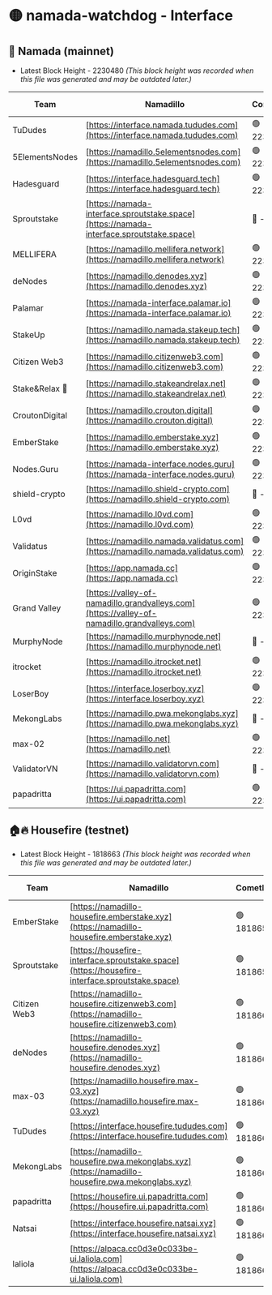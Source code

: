 # 🟡 namada-watchdog - Interface

## 🚀 Namada (mainnet)
- Latest Block Height - 2230480 *(This block height was recorded when this file was generated and may be outdated later.)*

| Team | Namadillo | CometBFT | Indexer | MASP Indexer |
|-|-|-|-|-|
| TuDudes | [https://interface.namada.tududes.com](https://interface.namada.tududes.com) | 🟢 2230454 | 🟢 2230453 | 🟢 2230453 |
| 5ElementsNodes | [https://namadillo.5elementsnodes.com](https://namadillo.5elementsnodes.com) | 🟢 2230454 | 🟢 2230454 | 🟢 2230453 |
| Hadesguard | [https://interface.hadesguard.tech](https://interface.hadesguard.tech) | 🟢 2230454 | 🟢 2230454 | 🟢 2230454 |
| Sproutstake | [https://namada-interface.sproutstake.space](https://namada-interface.sproutstake.space) | 🔴 - | 🔴 - | 🔴 - |
| MELLIFERA | [https://namadillo.mellifera.network](https://namadillo.mellifera.network) | 🟢 2230460 | 🟢 2230460 | 🟢 2230460 |
| deNodes | [https://namadillo.denodes.xyz](https://namadillo.denodes.xyz) | 🟢 2230461 | 🟢 2230460 | 🟢 2230460 |
| Palamar | [https://namada-interface.palamar.io](https://namada-interface.palamar.io) | 🟢 2230461 | 🟢 2230461 | 🟢 2230461 |
| StakeUp | [https://namadillo.namada.stakeup.tech](https://namadillo.namada.stakeup.tech) | 🟢 2230462 | 🟢 2230462 | 🟢 2230462 |
| Citizen Web3 | [https://namadillo.citizenweb3.com](https://namadillo.citizenweb3.com) | 🟢 2230462 | 🟢 2230462 | 🟢 2230462 |
| Stake&Relax 🦥 | [https://namadillo.stakeandrelax.net](https://namadillo.stakeandrelax.net) | 🟢 2230463 | 🟢 2230463 | 🟢 2230463 |
| CroutonDigital | [https://namadillo.crouton.digital](https://namadillo.crouton.digital) | 🟢 2230463 | 🟢 2230463 | 🟢 2230463 |
| EmberStake | [https://namadillo.emberstake.xyz](https://namadillo.emberstake.xyz) | 🟢 2230464 | 🟢 2230464 | 🟢 2230463 |
| Nodes.Guru | [https://namada-interface.nodes.guru](https://namada-interface.nodes.guru) | 🟢 2230464 | 🟢 2230464 | 🟢 2230464 |
| shield-crypto | [https://namadillo.shield-crypto.com](https://namadillo.shield-crypto.com) | 🔴 - | 🔴 - | 🔴 - |
| L0vd | [https://namadillo.l0vd.com](https://namadillo.l0vd.com) | 🟢 2230470 | 🔴 2227082 | 🔴 - |
| Validatus | [https://namadillo.namada.validatus.com](https://namadillo.namada.validatus.com) | 🟢 2230473 | 🔴 2227082 | 🔴 2177377 |
| OriginStake | [https://app.namada.cc](https://app.namada.cc) | 🟢 2230473 | 🟢 2230473 | 🟢 2230472 |
| Grand Valley | [https://valley-of-namadillo.grandvalleys.com](https://valley-of-namadillo.grandvalleys.com) | 🟢 2230473 | 🟢 2230473 | 🟢 2230473 |
| MurphyNode | [https://namadillo.murphynode.net](https://namadillo.murphynode.net) | 🔴 - | 🔴 - | 🔴 - |
| itrocket | [https://namadillo.itrocket.net](https://namadillo.itrocket.net) | 🟢 2230476 | 🟢 2230476 | 🟢 2230476 |
| LoserBoy | [https://interface.loserboy.xyz](https://interface.loserboy.xyz) | 🟢 2230477 | 🟢 2230477 | 🟢 2230477 |
| MekongLabs | [https://namadillo.pwa.mekonglabs.xyz](https://namadillo.pwa.mekonglabs.xyz) | 🔴 - | 🔴 - | 🔴 - |
| max-02 | [https://namadillo.net](https://namadillo.net) | 🟢 2230477 | 🟢 2230477 | 🟢 2230477 |
| ValidatorVN | [https://namadillo.validatorvn.com](https://namadillo.validatorvn.com) | 🔴 - | 🔴 - | 🔴 - |
| papadritta | [https://ui.papadritta.com](https://ui.papadritta.com) | 🟢 2230480 | 🟢 2230479 | 🟢 2230480 |

## 🏠🔥 Housefire (testnet)
- Latest Block Height - 1818663 *(This block height was recorded when this file was generated and may be outdated later.)*

| Team | Namadillo | CometBFT | Indexer | MASP Indexer |
|-|-|-|-|-|
| EmberStake | [https://namadillo-housefire.emberstake.xyz](https://namadillo-housefire.emberstake.xyz) | 🟢 1818659 | 🟢 1818659 | 🟢 1818659 |
| Sproutstake | [https://housefire-interface.sproutstake.space](https://housefire-interface.sproutstake.space) | 🟢 1818659 | 🟢 1818659 | 🟢 1818659 |
| Citizen Web3 | [https://namadillo-housefire.citizenweb3.com](https://namadillo-housefire.citizenweb3.com) | 🟢 1818660 | 🟢 1818660 | 🟢 1818660 |
| deNodes | [https://namadillo-housefire.denodes.xyz](https://namadillo-housefire.denodes.xyz) | 🟢 1818660 | 🟢 1818660 | 🟢 1818660 |
| max-03 | [https://namadillo.housefire.max-03.xyz](https://namadillo.housefire.max-03.xyz) | 🟢 1818661 | 🟢 1818661 | 🟢 1818661 |
| TuDudes | [https://interface.housefire.tududes.com](https://interface.housefire.tududes.com) | 🟢 1818661 | 🟢 1818661 | 🟢 1818661 |
| MekongLabs | [https://namadillo-housefire.pwa.mekonglabs.xyz](https://namadillo-housefire.pwa.mekonglabs.xyz) | 🟢 1818661 | 🟢 1818661 | 🟢 1818661 |
| papadritta | [https://housefire.ui.papadritta.com](https://housefire.ui.papadritta.com) | 🟢 1818662 | 🟢 1818662 | 🟢 1818662 |
| Natsai | [https://interface.housefire.natsai.xyz](https://interface.housefire.natsai.xyz) | 🟢 1818662 | 🟢 1818662 | 🟢 1818662 |
| laliola | [https://alpaca.cc0d3e0c033be-ui.laliola.com](https://alpaca.cc0d3e0c033be-ui.laliola.com) | 🟢 1818663 | 🟢 1818663 | 🟢 1818663 |

